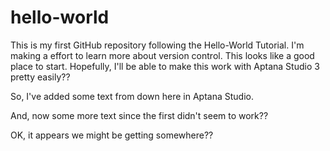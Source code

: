 # hello-world
This is my first GitHub repository following the Hello-World Tutorial.
I'm making a effort to learn more about version control.
This looks like a good place to start.
Hopefully, I'll be able to make this work with Aptana Studio 3 pretty easily??


So, I've added some text from down here in Aptana Studio.

And, now some more text since the first didn't seem to work??

OK, it appears we might be getting somewhere??